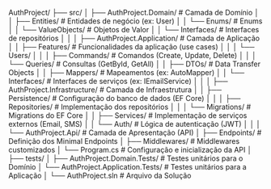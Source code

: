 ﻿AuthProject/
├── src/
│   ├── AuthProject.Domain/               # Camada de Domínio
│   │   ├── Entities/                     # Entidades de negócio (ex: User)
│   │   └── Enums/                        # Enums
│   │   └── ValueObjects/                 # Objetos de Valor
│   │   └── Interfaces/                   # Interfaces de repositórios
│   │
│   ├── AuthProject.Application/          # Camada de Aplicação
│   │   ├── Features/                     # Funcionalidades da aplicação (use cases)
│   │   │   └── Users/
│   │   │       ├── Commands/             # Comandos (Create, Update, Delete)
│   │   │       └── Queries/              # Consultas (GetById, GetAll)
│   │   ├── DTOs/                         # Data Transfer Objects
│   │   ├── Mappers/                      # Mapeamentos (ex: AutoMapper)
│   │   └── Interfaces/                   # Interfaces de serviços (ex: IEmailService)
│   │
│   ├── AuthProject.Infrastructure/       # Camada de Infraestrutura
│   │   ├── Persistence/                  # Configuração do banco de dados (EF Core)
│   │   │   ├── Repositories/             # Implementação dos repositórios
│   │   │   └── Migrations/               # Migrations do EF Core
│   │   ├── Services/                     # Implementação de serviços externos (Email, SMS)
│   │   └── Auth/                         # Lógica de autenticação (JWT)
│   │
│   └── AuthProject.Api/                  # Camada de Apresentação (API)
│       ├── Endpoints/                    # Definição dos Minimal Endpoints
│       ├── Middlewares/                  # Middlewares customizados
│       └── Program.cs                    # Configuração e inicialização da API
│
├── tests/
│   ├── AuthProject.Domain.Tests/         # Testes unitários para o Domínio
│   └── AuthProject.Application.Tests/    # Testes unitários para a Aplicação
│
└── AuthProject.sln                       # Arquivo da Solução